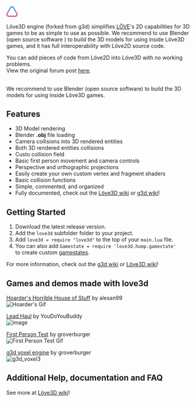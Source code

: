 <img src="assets/logo.svg" width="30px">


Löve3D engine (forked from g3d) simplifies [LÖVE](http://love2d.org)'s 2D capabilities for 3D games to be as simple to use as possible. We recommend to use Blender (open source software ) to build the 3D models for using inside Löve3D games, and it has full interoperability with Löve2D source code.

You can add pieces of code from Löve2D into Löve3D with no working problems.  
View the original forum post [here](https://love2d.org/forums/viewtopic.php?f=5&t=86350).
<br/><br/>

We recommend to use Blender (open source software) to build the 3D models for using inside Löve3D games.
<br/>

## Features

- 3D Model rendering
- Blender __.obj__ file loading
- Camera collisions into 3D rendered entities
- Both 3D rendered entities collisions
- Custo collision field
- Basic first person movement and camera controls
- Perspective and orthographic projections
- Easily create your own custom vertex and fragment shaders
- Basic collision functions
- Simple, commented, and organized
- Fully documented, check out the [Löve3D wiki](http://love3d.gabrielmargarido.org) or [g3d wiki](https://github.com/groverburger/g3d/wiki)!

## Getting Started

1. Download the latest release version.
2. Add the `love3d` subfolder folder to your project.
3. Add `love3d = require "love3d"` to the top of your `main.lua` file.  
4. You can also add `Gamestate = require 'love3d.hump.gamestate'`  
to create custom [gamestates](https://hump.readthedocs.io/en/latest/gamestate.html).

For more information, check out the [g3d wiki](https://github.com/groverburger/g3d/wiki) or [Löve3D wiki](http://love3d.gabrielmargarido.org)!

## Games and demos made with love3d

[Hoarder's Horrible House of Stuff](https://alesan99.itch.io/hoarders-horrible-house-of-stuff) by alesan99<br/>
![Hoarder's Gif](https://img.itch.zone/aW1hZ2UvODY2NDc3LzQ4NjYzMDcuZ2lm/original/byZGOE.gif)

[Lead Haul](https://hydrogen-maniac.itch.io/lead-haul) by YouDoYouBuddy<br/>
![image](https://user-images.githubusercontent.com/19754251/134966103-014a1f67-c79f-4bf6-bece-5764d6c22ee5.png)

[First Person Test](https://github.com/groverburger/g3d_fps) by groverburger<br/>
![First Person Test Gif](https://user-images.githubusercontent.com/19754251/108477667-6012f900-7248-11eb-97e9-8fbc03a09a99.gif)

[g3d voxel engine](https://github.com/groverburger/g3d_voxel) by groverburger<br />
![g3d_voxel3](https://user-images.githubusercontent.com/19754251/146161518-7e94510f-5683-4a3c-aaa2-c39d4d23f0bd.png)

## Additional Help, documentation and FAQ 

See more at [Löve3D wiki](http://love3d.gabrielmargarido.org)!
  
  
  
  